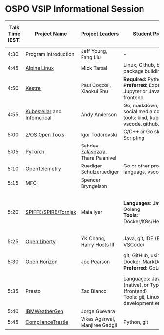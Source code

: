 # OSPO VSIP Informational Session
| **Talk Time (EST)** | **Project Name**                                             | **Project Leaders**                 | **Student Prerequisites**                                    | **Special Computing Resources R**equired                     | **Lightning Talk Slides** |
| ------------------- | ------------------------------------------------------------ | ----------------------------------- | ------------------------------------------------------------ | ------------------------------------------------------------ | ------------------------- |
| 4:30                | Program Introduction                                         | Jeff Young, Fang Liu                | -                                                            | -                                                            | Slides                    |
| 4:45                | [Alpine Linux](https://alpinelinux.org)                      | Mick Tarsal                         | Linux, Github, bash scripting, package building              |                                                              | [Slides]()                |
| 4:50                | [Kestrel](https://github.com/opencybersecurityalliance/kestrel-lang) | Paul Coccoli, Xiaokui Shu           | **Required:** Python, git. **Preferred:** Experience with Jupyter or Javascript and frontend. |                                                              | [Slides]()                |
| 4:55                | [Kubestellar](https://kubestellar.io/infomercial) and [Infomerical](https://kubestellar.io/infomercial) | Andy Anderson                       | Go, markdown, HTML, css, social media content creation. <br />tools: kind, kubernetes, vscode, github, git | Webex client, Mac, Windows WSL                               | Slides                    |
| 5:00                | [z/OS Open Tools](https://github.com/ZOSOpenTools)           | Igor Todorovski                     | C/C++ or Go skills,Git,Shell Scripting                       | -                                                            | Slides                    |
| 5:05                | [PyTorch](https://github.com/pytorch/)                       | Sahdev Zalaspzala,  Thara Palanivel |                                                              |                                                              | Slides                    |
| 5:10                | OpenTelemetry                                                | Ruediger Schulzeruediger            | Go or other programming language, vscode, github, git        |                                                              | Slides                    |
| 5:15                | MFC                                                          | Spencer Bryngelson                  |                                                              |                                                              |                           |
| 5:20                | [SPIFFE/SPIRE/Tornjak](https://github.com/spiffe/tornjak)    | Maia Iyer                           | **Languages**: Javascript or Golang<br />**Tools**: Docker/K8s/Helm/Makefile/Git | Ability to build multi-architecture images <br />**Preferred**: Access to a k8s cluster | Slides                    |
| 5:25                | [Open Liberty](https://openliberty.io/)                      | YK Chang, Harry Hoots III           | Java, git, IDE (Eclipse, VSCode)                             |                                                              | Slides                    |
| 5:30                | [Open Horizon](https://lfedge.org/projects/open-horizon/)    | Joe Pearson                         | git, GitHub, using make, using Docker, MarkDown.  <br />**Preferred**: GoLang and Scala | Ability to run “multi-arch” containers.                      | Slides                    |
| 5:35                | [Presto](https://github.com/prestodb/presto)                 | Zac Blanco                          | Languages: Java, C++ (native), or Typescript (frontend)<br />Tools: git, Linux/MacOS development environment |                                                              | Slides                    |
| 5:40                | [IBMWeatherGen](https://github.com/IBM/IBMWeatherGen/)       | Jorge Guevara                       |                                                              |                                                              | Slides                    |
| 5:45                | [ComplianceTrestle](https://github.com/oscal-compass/compliance-trestle) | Vikas Agarwal, Manjiree Gadgil      | Python, git                                                  |                                                              | Slides                    |
